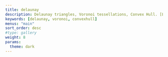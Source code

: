 ```yaml
---
title: delaunay
description: Delaunay triangles, Voronoi tessellations, Convex Hull. [Link to package](https://github.com/asjadnaqvi/stata-delaunay).
keywords: [delaunay, voronoi, convexhull]
menus: "main"
sort_order: desc
#type: gallery
weight: 8
params:
  theme: dark
---
```

